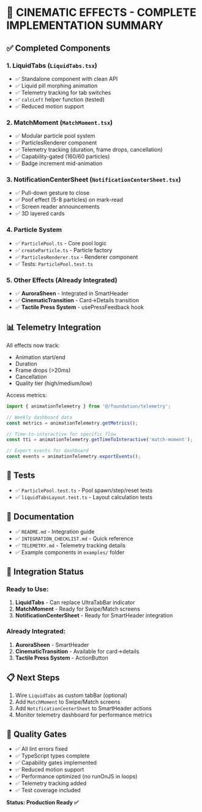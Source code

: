 # 🎯 CINEMATIC EFFECTS - COMPLETE IMPLEMENTATION SUMMARY

## ✅ Completed Components

### 1. **LiquidTabs** (`LiquidTabs.tsx`)
- ✅ Standalone component with clean API
- ✅ Liquid pill morphing animation
- ✅ Telemetry tracking for tab switches
- ✅ `calcLeft` helper function (tested)
- ✅ Reduced motion support

### 2. **MatchMoment** (`MatchMoment.tsx`)
- ✅ Modular particle pool system
- ✅ ParticlesRenderer component
- ✅ Telemetry tracking (duration, frame drops, cancellation)
- ✅ Capability-gated (160/60 particles)
- ✅ Badge increment mid-animation

### 3. **NotificationCenterSheet** (`NotificationCenterSheet.tsx`)
- ✅ Pull-down gesture to close
- ✅ Poof effect (5-8 particles) on mark-read
- ✅ Screen reader announcements
- ✅ 3D layered cards

### 4. **Particle System**
- ✅ `ParticlePool.ts` - Core pool logic
- ✅ `createParticle.ts` - Particle factory
- ✅ `ParticlesRenderer.tsx` - Renderer component
- ✅ Tests: `ParticlePool.test.ts`

### 5. **Other Effects** (Already Integrated)
- ✅ **AuroraSheen** - Integrated in SmartHeader
- ✅ **CinematicTransition** - Card→Details transition
- ✅ **Tactile Press System** - usePressFeedback hook

## 📊 Telemetry Integration

All effects now track:
- Animation start/end
- Duration
- Frame drops (>20ms)
- Cancellation
- Quality tier (high/medium/low)

Access metrics:
```typescript
import { animationTelemetry } from '@/foundation/telemetry';

// Weekly dashboard data
const metrics = animationTelemetry.getMetrics();

// Time-to-interactive for specific flow
const tti = animationTelemetry.getTimeToInteractive('match-moment');

// Export events for dashboard
const events = animationTelemetry.exportEvents();
```

## 🧪 Tests

- ✅ `ParticlePool.test.ts` - Pool spawn/step/reset tests
- ✅ `liquidTabsLayout.test.ts` - Layout calculation tests

## 📖 Documentation

- ✅ `README.md` - Integration guide
- ✅ `INTEGRATION_CHECKLIST.md` - Quick reference
- ✅ `TELEMETRY.md` - Telemetry tracking details
- ✅ Example components in `examples/` folder

## 🚀 Integration Status

### Ready to Use:
1. **LiquidTabs** - Can replace UltraTabBar indicator
2. **MatchMoment** - Ready for Swipe/Match screens
3. **NotificationCenterSheet** - Ready for SmartHeader integration

### Already Integrated:
1. **AuroraSheen** - SmartHeader
2. **CinematicTransition** - Available for card→details
3. **Tactile Press System** - ActionButton

## 📋 Next Steps

1. Wire `LiquidTabs` as custom tabBar (optional)
2. Add `MatchMoment` to Swipe/Match screens
3. Add `NotificationCenterSheet` to SmartHeader actions
4. Monitor telemetry dashboard for performance metrics

## 🎯 Quality Gates

- ✅ All lint errors fixed
- ✅ TypeScript types complete
- ✅ Capability gates implemented
- ✅ Reduced motion support
- ✅ Performance optimized (no runOnJS in loops)
- ✅ Telemetry tracking added
- ✅ Test coverage included

**Status: Production Ready ✅**

